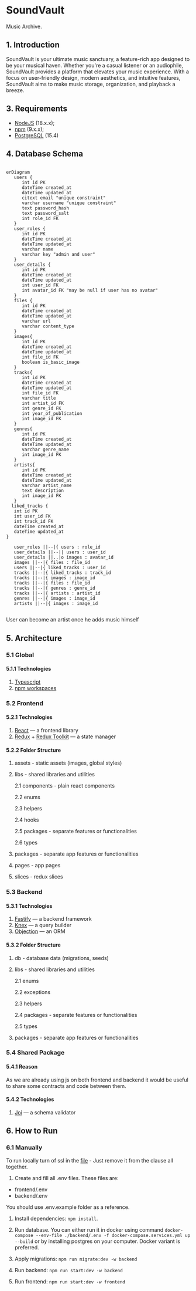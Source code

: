 # SoundVault

Music Archive.

## 1. Introduction

SoundVault is your ultimate music sanctuary, a feature-rich app designed to be your musical haven. Whether you're a casual listener or an audiophile, SoundVault provides a platform that elevates your music experience. With a focus on user-friendly design, modern aesthetics, and intuitive features, SoundVault aims to make music storage, organization, and playback a breeze.

## 3. Requirements

- [NodeJS](https://nodejs.org/en) (18.x.x);
- [npm](https://www.npmjs.com/) (9.x.x);
- [PostgreSQL](https://www.postgresql.org/) (15.4)

## 4. Database Schema

```mermaid

erDiagram
   users {
      int id PK
      dateTime created_at
      dateTime updated_at
      citext email "unique constraint"
      varchar username "unique constraint"
      text password_hash
      text password_salt
      int role_id FK
   }
   user_roles {
      int id PK
      dateTime created_at
      dateTime updated_at
      varchar name
      varchar key "admin and user"
   }
   user_details {
      int id PK
      dateTime created_at
      dateTime updated_at
      int user_id FK
      int avatar_id FK "may be null if user has no avatar"
   }
   files {
      int id PK
      dateTime created_at
      dateTime updated_at
      varchar url
      varchar content_type
   }
   images{
      int id PK
      dateTime created_at
      dateTime updated_at
      int file_id FK
      boolean is_basic_image
   }
   tracks{
      int id PK
      dateTime created_at
      dateTime updated_at
      int file_id FK
      varchar title
      int artist_id FK
      int genre_id FK
      int year_of_publication
      int image_id FK
   }
   genres{
      int id PK
      dateTime created_at
      dateTime updated_at
      varchar genre_name
      int image_id FK
   }
   artists{
      int id PK
      dateTime created_at
      dateTime updated_at
      varchar artist_name
      text description
      int image_id FK
   }
  liked_tracks {
   int id PK
   int user_id FK
   int track_id FK
   dateTime created_at
   dateTime updated_at
}

   user_roles ||--|{ users : role_id
   user_details ||--|| users : user_id
   user_details ||..|o images : avatar_id
   images ||--|{ files : file_id
   users ||--|{ liked_tracks : user_id
   tracks ||--|{ liked_tracks : track_id
   tracks ||--|{ images : image_id
   tracks ||--|{ files : file_id
   tracks ||--|{ genres : genre_id
   tracks ||--|{ artists : artist_id
   genres ||--|{ images : image_id
   artists ||--|{ images : image_id


```

User can become an artist once he adds music himself

## 5. Architecture

### 5.1 Global

#### 5.1.1 Technologies

1. [Typescript](https://www.typescriptlang.org/)
2. [npm workspaces](https://docs.npmjs.com/cli/v9/using-npm/workspaces)

### 5.2 Frontend

#### 5.2.1 Technologies

1. [React](https://react.dev/) — a frontend library
2. [Redux](https://redux.js.org/) + [Redux Toolkit](https://redux-toolkit.js.org/) — a state manager

#### 5.2.2 Folder Structure

1. assets - static assets (images, global styles)
2. libs - shared libraries and utilities

   2.1 components - plain react components

   2.2 enums

   2.3 helpers

   2.4 hooks

   2.5 packages - separate features or functionalities

   2.6 types

3. packages - separate app features or functionalities
4. pages - app pages
5. slices - redux slices

### 5.3 Backend

#### 5.3.1 Technologies

1. [Fastify](https://fastify.dev/) — a backend framework
2. [Knex](https://knexjs.org/) — a query builder
3. [Objection](https://vincit.github.io/objection.js/) — an ORM

#### 5.3.2 Folder Structure

1. db - database data (migrations, seeds)
2. libs - shared libraries and utilities

   2.1 enums

   2.2 exceptions

   2.3 helpers

   2.4 packages - separate features or functionalities

   2.5 types

3. packages - separate app features or functionalities

### 5.4 Shared Package

#### 5.4.1 Reason

As we are already using js on both frontend and backend it would be useful to share some contracts and code between them.

#### 5.4.2 Technologies

1. [Joi](https://github.com/sideway/joi) — a schema validator

## 6. How to Run

### 6.1 Manually

To run locally turn of ssl in the [file](backend/src/libs/packages/database/base-database.package.ts) - Just remove it from the clause all together.

1. Create and fill all .env files. These files are:

- frontend/.env
- backend/.env

You should use .env.example folder as a reference.

1. Install dependencies: `npm install`.

2. Run database. You can either run it in docker using command `docker-compose --env-file ./backend/.env -f docker-compose.services.yml up --build` or by installing postgres on your computer. Docker variant is preferred.

3. Apply migrations: `npm run migrate:dev -w backend`

4. Run backend: `npm run start:dev -w backend`

5. Run frontend: `npm run start:dev -w frontend`

